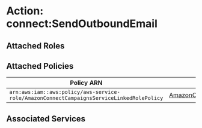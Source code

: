 # Action: connect:SendOutboundEmail

## Attached Roles

## Attached Policies

| Policy ARN | Policy Name |
|------------|-------------|
| `arn:aws:iam::aws:policy/aws-service-role/AmazonConnectCampaignsServiceLinkedRolePolicy` | [AmazonConnectCampaignsServiceLinkedRolePolicy](../policies.md#amazonconnectcampaignsservicelinkedrolepolicy) |

## Associated Services

